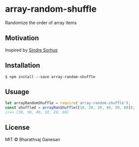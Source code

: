 # array-random-shuffle

Randomize the order of array items

## Motivation

Inspired by [Sindre Sorhus](https://sindresorhus.com)

## Installation
```
$ npm install --save array-random-shuffle
```
## Usuage
```javascript
let arrayRandomShuffle = require('array-random-shuffle');
const shuffled = arrayRanShuffle([10, 20, 30, 40, 50, 60]);
//=> [30, 50, 40, 10, 20, 60]
```

## License

MIT © Bharathvaj Ganesan